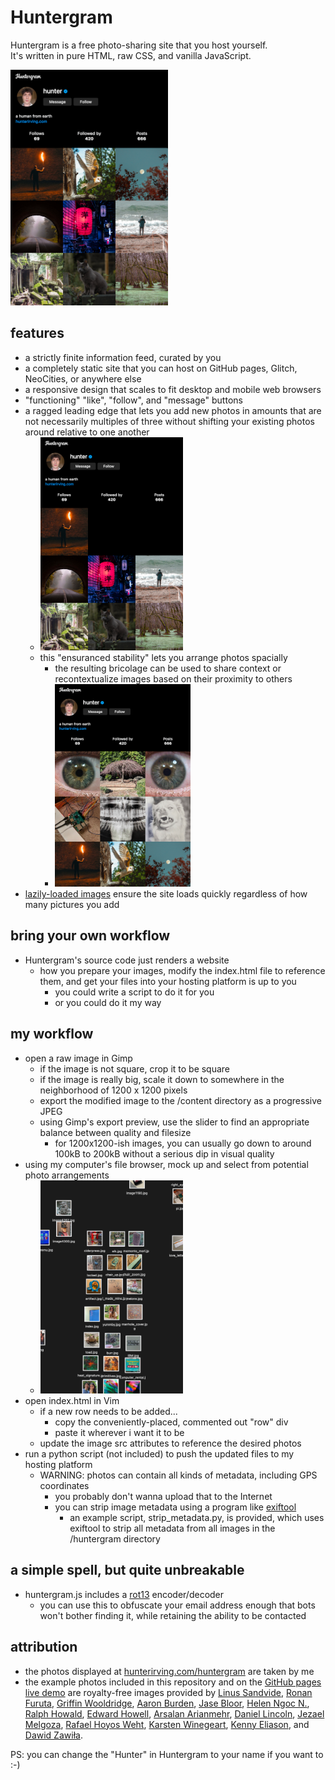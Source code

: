 # Huntergram
Huntergram is a free photo-sharing site that you host yourself.<br>It's written in pure HTML, raw CSS, and vanilla JavaScript.

<a href="https://hunterirving.github.io/Huntergram/"><img src="readme_images/huntergram.png" width="50%" height="50%"></a>

## features
* a strictly finite information feed, curated by you
* a completely static site that you can host on GitHub pages, Glitch, NeoCities, or anywhere else
* a responsive design that scales to fit desktop and mobile web browsers
* "functioning" "like", "follow", and "message" buttons
* a ragged leading edge that lets you add new photos in amounts that are not necessarily multiples of three without shifting your existing photos around relative to one another
  * <img src="readme_images/ragged_leading_edge.png" width="50%" height="50%">
  * this "ensuranced stability" lets you arrange photos spacially
    * the resulting bricolage can be used to share context or recontextualize images based on their proximity to others
    * <img src="readme_images/collage.png" width="50%" height="50%">
* <a href="https://addyosmani.com/blog/lazy-loading/">lazily-loaded images</a> ensure the site loads quickly regardless of how many pictures you add

## bring your own workflow
* Huntergram's source code just renders a website
  * how you prepare your images, modify the index.html file to reference them, and get your files into your hosting platform is up to you
    * you could write a script to do it for you
    * or you could do it my way

## my workflow
* open a raw image in Gimp
  * if the image is not square, crop it to be square
  * if the image is really big, scale it down to somewhere in the neighborhood of 1200 x 1200 pixels
  * export the modified image to the /content directory as a progressive JPEG
  * using Gimp's export preview, use the slider to find an appropriate balance between quality and filesize
      * for 1200x1200-ish images, you can usually go down to around 100kB to 200kB without a serious dip in visual quality
* using my computer's file browser, mock up and select from potential photo arrangements
  * <img src="readme_images/finder.png" width="50%" height="50%">
* open index.html in Vim
  * if a new row needs to be added...
    * copy the conveniently-placed, commented out "row" div
    * paste it wherever i want it to be
  * update the image src attributes to reference the desired photos
* run a python script (not included) to push the updated files to my hosting platform
  * WARNING: photos can contain all kinds of metadata, including GPS coordinates
    * you probably don't wanna upload that to the Internet
    * you can strip image metadata using a program like <a href="https://exiftool.org/">exiftool</a>
      * an example script, strip_metadata.py, is provided, which uses exiftool to strip all metadata from all images in the /huntergram directory

## a simple spell, but quite unbreakable
* huntergram.js includes a <a href="https://en.wikipedia.org/wiki/ROT13">rot13</a> encoder/decoder
  * you can use this to obfuscate your email address enough that bots won't bother finding it, while retaining the ability   to be contacted

## attribution
* the photos displayed at <a href="https://hunterirving.com/huntergram">hunterirving.com/huntergram</a> are taken by me
* the example photos included in this repository and on the <a href="https://hunterirving.github.io/Huntergram/">GitHub pages live demo</a> are royalty-free images provided by <a href="https://unsplash.com/photos/5DIFvVwe6wk">Linus Sandvide</a>, <a href="https://unsplash.com/photos/8hIErEH5pr0">Ronan Furuta</a>, <a href="https://unsplash.com/photos/aFMsnhkZoJg">Griffin Wooldridge</a>, <a href="https://unsplash.com/photos/gmy25xvSkq8">Aaron Burden</a>, <a href="https://unsplash.com/photos/oCZHIa1D4EU">Jase Bloor</a>, <a href="https://unsplash.com/photos/EOc0OgfHecs">Helen Ngoc N.</a>, <a href="https://unsplash.com/photos/GSCtoEEqntQ">Ralph Howald</a>, <a href="https://unsplash.com/photos/rgcJWAxaubg">Edward Howell</a>, <a            href="https://unsplash.com/photos/m0brfG9nMPs">Arsalan Arianmehr</a>, <a href="https://unsplash.com/photos/Mn3lkbSQRLY">Daniel Lincoln</a>, <a href="https://unsplash.com/photos/alY6_OpdwRQ">Jezael Melgoza</a>, <a href="https://unsplash.com/photos/EfqQLK5T_lE">Rafael Hoyos Weht</a>, <a href="https://unsplash.com/photos/PpKla8Qtv8c">Karsten Winegeart</a>, <a href="https://unsplash.com/photos/lJ6iASrFAnQ">Kenny Eliason</a>, and <a href="https://unsplash.com/photos/9P2-bzjvIHk">Dawid Zawiła</a>.

PS: you can change the "Hunter" in Huntergram to your name if you want to :-)
